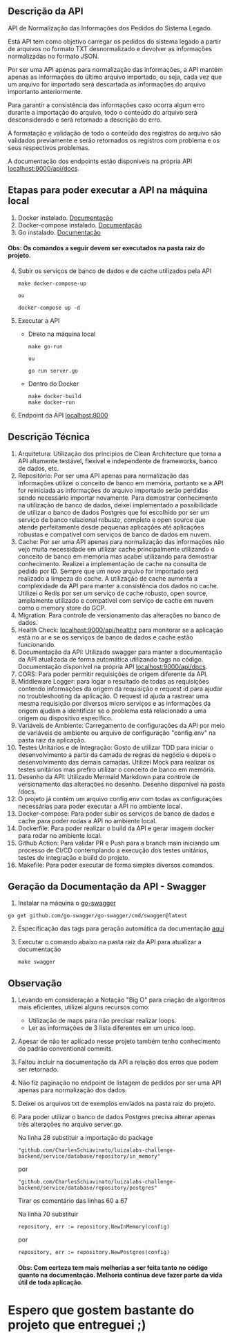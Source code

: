 ## Descrição da API
API de Normalização das Informações dos Pedidos do Sistema Legado.

Está API tem como objetivo carregar os pedidos do sistema legado a partir de arquivos no formato TXT desnormalizado e devolver as informações normalizadas no formato JSON.

Por ser uma API apenas para normalização das informações, a API mantém apenas as informações do último arquivo importado, ou seja, cada vez que um arquivo for importado será descartada as informações do arquivo importanto anteriormente.

Para garantir a consistência das informações caso ocorra algum erro durante a importação do arquivo, todo o conteúdo do arquivo será desconsiderado e será retornado a descrição do erro. 

A formatação e validação de todo o conteúdo dos registros do arquivo são validados previamente e serão retornados os registros com problema e os seus respectivos problemas.

A documentação dos endpoints estão disponíveis na própria API [localhost:9000/api/docs](localhost:9000/api/docs).

## Etapas para poder executar a API na máquina local
1. Docker instalado. [Documentação](https://docs.docker.com/engine/install/)
2. Docker-compose instalado. [Documentação](https://docs.docker.com/compose/install/linux/)
3. Go instalado. [Documentação](https://go.dev/doc/install)

#### Obs: Os comandos a seguir devem ser executados na pasta raiz do projeto.

4. Subir os serviços de banco de dados e de cache utilizados pela API
    ```
    make docker-compose-up
   
    ou
    
    docker-compose up -d
    ```

5. Executar a API

    - Direto na máquina local
        ```
        make go-run

        ou
        
        go run server.go
        ```

    - Dentro do Docker
        ```
        make docker-build
        make docker-run
        ```

6. Endpoint da API [localhost:9000](localhost:9000)

## Descrição Técnica
1. Arquitetura: Utilização dos principios de Clean Architecture que torna a API altamente testável, flexível e independente de frameworks, banco de dados, etc.
2. Repositório: Por ser uma API apenas para normalização das informações utilizei o conceito de banco em memória, portanto se a API for reiniciada as informações do arquivo importado serão perdidas sendo necessário importar novamente. Para demostrar conhecimento na utilização de banco de dados, deixei implementado a possibilidade de utilizar o banco de dados Postgres que foi escolhido por ser um serviço de banco relacional robusto, completo e open source que atende perfeitamente desde pequenas aplicações até aplicações robustas e compatível com serviços de banco de dados em nuvem.
3. Cache: Por ser uma API apenas para normalização das informações não vejo muita necessidade em utilizar cache principalmente utilizando o conceito de banco em memória mas acabei utilizando para demostrar conhecimento. Realizei a implementação de cache na consulta de pedido por ID. Sempre que um novo arquivo for importado será realizado a limpeza do cache. A utilização de cache aumenta a complexidade da API para manter a consistência dos dados no cache. Utilizei o Redis por ser um serviço de cache robusto, open source, amplamente utilizado e compatível com serviço de cache em nuvem como o memory store do GCP.
4. Migration: Para controle de versionamento das alterações no banco de dados.
5. Health Check: [localhost:9000/api/healthz](localhost:9000/api/healthz) para monitorar se a aplicação está no ar e se os serviços de banco de dados e cache estão funcionando.
6. Documentação da API: Utilizado swagger para manter a documentação da API atualizada de forma automática utilizando tags no código. Documentação disponível na própria API [localhost:9000/api/docs](localhost:9000/api/docs).
7. CORS: Para poder permitir requisições de origem diferente da API.
8. Middleware Logger: para logar o resultado de todas as requisições contendo informações da origem da requisição e request id para ajudar no troubleshooting da aplicação. O request id ajuda a rastrear uma mesma requisição por diversos micro serviços e as informações da origem ajudam a identificar se o problema está relacionado a uma origem ou dispositivo específico.
9. Variáveis de Ambiente: Carregamento de configurações da API por meio de variáveis de ambiente ou arquivo de configuração "config.env" na pasta raiz da aplicação.
10. Testes Unitários e de Integração: Gosto de utilizar TDD para iniciar o desenvolvimento a partir da camada de regras de negócio e depois o desenvolvimento das demais camadas. Utilizei Mock para realizar os testes unitários mas prefiro utilizar o conceito de banco em memória.
11. Desenho da API: Utilizado Mermaid Markdown para controle de versionamento das alterações no desenho. Desenho disponível na pasta /docs.
12. O projeto já contém um arquivo config.env com todas as configurações necessárias para poder executar a API no ambiente local.
13. Docker-compose: Para poder subir os serviços de banco de dados e cache para poder rodas a API no ambiente local.
14. Dockerfile: Para poder realizar o build da API e gerar imagem docker para rodar no ambiente local.
15. Github Action: Para validar PR e Push para a branch main iniciando um processo de CI/CD contemplando a execução dos testes unitários, testes de integração e build do projeto.
16. Makefile: Para poder executar de forma simples diversos comandos.


## Geração da Documentação da API - Swagger

1. Instalar na máquina o [go-swagger](https://goswagger.io/install.html)
```
go get github.com/go-swagger/go-swagger/cmd/swagger@latest
```

2. Especificação das tags para geração automática da documentação [aqui](https://goswagger.io/use/spec.html)

3. Executar o comando abaixo na pasta raiz da API para atualizar a documentação
    ```
    make swagger
    ```

## Observação
1. Levando em consideração a Notação "Big O" para criação de algoritmos mais eficientes, utilizei alguns recursos como:
   - Utilização de maps para não precisar realizar loops.
   - Ler as informações de 3 lista diferentes em um unico loop.
2. Apesar de não ter aplicado nesse projeto também tenho conhecimento do padrão conventional commits.
3. Faltou incluir na documentação da API a relação dos erros que podem ser retornado.
4. Não fiz paginação no endpoint de listagem de pedidos por ser uma API apenas para normalização dos dados.
5. Deixei os arquivos txt de exemplos enviados na pasta raiz do projeto.
6. Para poder utilizar o banco de dados Postgres precisa alterar apenas três alterações no arquivo server.go.

    Na linha 28 substituir a importação do package
    ```
    "github.com/CharlesSchiavinato/luizalabs-challenge-backend/service/database/repository/in_memory" 
    ```
    por
    ```
    "github.com/CharlesSchiavinato/luizalabs-challenge-backend/service/database/repository/postgres"
    ```

    Tirar os comentário das linhas 60 a 67

    Na linha 70 substituir
    ```
    repository, err := repository.NewInMemory(config)
    ```
    por
    ```
    repository, err := repository.NewPostgres(config)
    ```

    #### **Obs:** Com certeza tem mais melhorias a ser feita tanto no código quanto na documentação. Melhoria contínua deve fazer parte da vida útil de toda aplicação.

# Espero que gostem bastante do projeto que entreguei ;)
